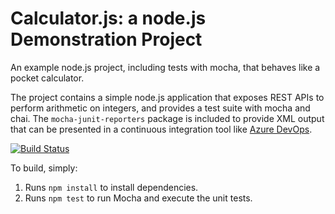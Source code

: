 Calculator.js: a node.js Demonstration Project
==============================================
An example node.js project, including tests with mocha, that behaves like
a pocket calculator.

The project contains a simple node.js application that exposes REST APIs
to perform arithmetic on integers, and provides a test suite with mocha
and chai.  The `mocha-junit-reporters` package is included to provide XML
output that can be presented in a continuous integration tool like
[Azure DevOps](https://azure.com/devops).


[![Build Status](https://dev.azure.com/Azurelabaz400/Calculator/_apis/build/status/Yiyito11.calculator?branchName=master)](https://dev.azure.com/Azurelabaz400/Calculator/_build/latest?definitionId=1&branchName=master)

To build, simply:

1. Runs `npm install` to install dependencies.
2. Runs `npm test` to run Mocha and execute the unit tests.

